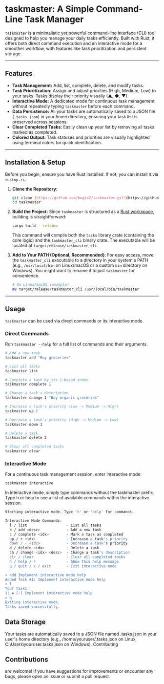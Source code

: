 # taskmaster: A Simple Command-Line Task Manager

`taskmaster` is a minimalistic yet powerful command-line interface (CLI) tool designed to help you manage your daily tasks efficiently. Built with Rust, it offers both direct command execution and an interactive mode for a smoother workflow, with features like task prioritization and persistent storage.

---

## Features

* **Task Management:** Add, list, complete, delete, and modify tasks.
* **Task Prioritization:** Assign and adjust priorities (High, Medium, Low) to your tasks. Tasks display their priority visually (▲, ◆, ▼).
* **Interactive Mode:** A dedicated mode for continuous task management without repeatedly typing `taskmaster` before each command.
* **Data Persistence:** All your tasks are automatically saved to a JSON file (`.tasks.json`) in your home directory, ensuring your task list is preserved across sessions.
* **Clear Completed Tasks:** Easily clean up your list by removing all tasks marked as completed.
* **Colored Output:** Task statuses and priorities are visually highlighted using terminal colors for quick identification.

---

## Installation & Setup

Before you begin, ensure you have Rust installed. If not, you can install it via `rustup.rs`.

1.  **Clone the Repository:**
    ```bash
    git clone [https://github.com/bogi42/taskmaster.git](https://github.com/YOUR_USERNAME/taskmaster.git)
    cd taskmaster
    ```

2.  **Build the Project:**
    Since `taskmaster` is structured as a [Rust workspace](https://doc.rust-lang.org/book/ch14-03-cargo-workspaces.html), building is straightforward:
    ```bash
    cargo build --release
    ```
    This command will compile both the `tasks` library crate (containing the core logic) and the `taskmaster_cli` binary crate. The executable will be located at `target/release/taskmaster_cli`.

3.  **Add to Your PATH (Optional, Recommended):**
    For easy access, move the `taskmaster_cli` executable to a directory in your system's PATH (e.g., `/usr/local/bin` on Linux/macOS or a custom `bin` directory on Windows). You might want to rename it to just `taskmaster` for convenience.
    ```bash
    # On Linux/macOS (example)
    mv target/release/taskmaster_cli /usr/local/bin/taskmaster
    ```

---

## Usage

`taskmaster` can be used via direct commands or its interactive mode.

### Direct Commands

Run `taskmaster --help` for a full list of commands and their arguments.

```bash
# Add a new task
taskmaster add "Buy groceries"

# List all tasks
taskmaster list

# Complete a task by its 1-based index
taskmaster complete 1

# Change a task's description
taskmaster change 1 "Buy organic groceries"

# Increase a task's priority (Low -> Medium -> High)
taskmaster up 1

# Decrease a task's priority (High -> Medium -> Low)
taskmaster down 1

# Delete a task
taskmaster delete 2

# Clear all completed tasks
taskmaster clear
```
### Interactive Mode

For a continuous task management session, enter interactive mode:
```Bash
taskmaster interactive
```
In interactive mode, simply type commands without the taskmaster prefix. Type h or help to see a list of available commands within the interactive session.
```Bash
Starting interactive mode. Type 'h' or 'help' for commands.

Interactive Mode Commands:
  l / list                  - List all tasks
  a / add <desc>            - Add a new task
  c / complete <idx>        - Mark a task as completed
  up / + <idx>              - Increase a task's priority
  down / - <idx>            - Decrease a task's priority
  d / delete <idx>          - Delete a task
  ch / change <idx> <desc>  - Change a task's description
  clr / clear               - Clear all completed tasks
  h / help / ?              - Show this help message
  q / quit / x / exit       - Exit interactive mode

» add Implement interactive mode help
Added Task #1: Implement interactive mode help
» l
Your tasks:
1: ◆ [·] Implement interactive mode help
» q
Exiting interactive mode.
Tasks saved successfully.
```

## Data Storage

Your tasks are automatically saved to a JSON file named .tasks.json in your user's home directory (e.g., /home/youruser/.tasks.json on Linux, C:\Users\youruser\.tasks.json on Windows).
Contributing

## Contributions 
are welcome! If you have suggestions for improvements or encounter any bugs, please open an issue or submit a pull request.
